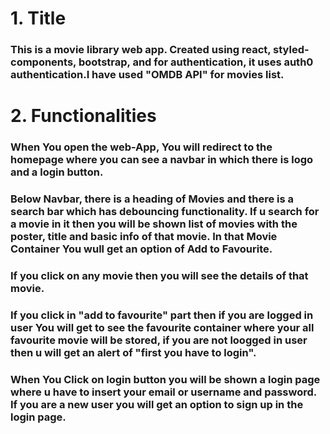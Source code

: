 # 1. Title
### This is a movie library web app. Created using react, styled-components, bootstrap, and for authentication, it uses auth0 authentication.I have used "OMDB API" for movies list.
# 2. Functionalities
### When You open the web-App, You will redirect to the homepage where you can see a navbar in which there is logo and a login button.
### Below Navbar, there is a heading of Movies and there is a search bar which has debouncing functionality. If u search for a movie in it then you will be shown list of movies with the poster, title and basic info of that movie. In that Movie Container You wull get an option of Add to Favourite. 
### If you click on any movie then you will see the details of that movie.
### If you click in "add to favourite" part then if you are logged in user You will get to see the favourite container where your all favourite movie will be stored, if you are not loogged in user then u will get an alert of "first you have to login".
### When You Click on login button you will be shown a login page where u have to insert your email or username and password. If you are a new user you will get an option to sign up in the login page.
